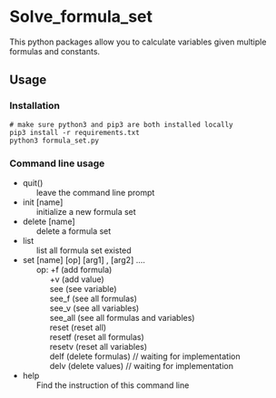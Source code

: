 # Solve_formula_set
  This python packages allow you to calculate variables given multiple formulas and constants.
## Usage
### Installation
  ```console
  # make sure python3 and pip3 are both installed locally
  pip3 install -r requirements.txt
  python3 formula_set.py
  ```
### Command line usage
   -   quit() <br />
&nbsp;&nbsp;&nbsp;&nbsp;&nbsp;&nbsp;leave the command line prompt
   -   init [name]       
&nbsp;&nbsp;&nbsp;&nbsp;&nbsp;&nbsp;initialize a new formula set
   -   delete [name]     
&nbsp;&nbsp;&nbsp;&nbsp;&nbsp;&nbsp;delete a formula set
   -   list <br /> 
&nbsp;&nbsp;&nbsp;&nbsp;&nbsp;&nbsp;list all formula set existed
   -   set [name] [op] [arg1] , [arg2] .... <br /> 
&nbsp;&nbsp;&nbsp;&nbsp;&nbsp;&nbsp;op:  +f  (add formula)<br /> 
&nbsp;&nbsp;&nbsp;&nbsp;&nbsp;&nbsp;&nbsp;&nbsp;&nbsp;&nbsp;&nbsp;&nbsp;+v  (add value) <br /> 
&nbsp;&nbsp;&nbsp;&nbsp;&nbsp;&nbsp;&nbsp;&nbsp;&nbsp;&nbsp;&nbsp;&nbsp;see (see variable) <br /> 
&nbsp;&nbsp;&nbsp;&nbsp;&nbsp;&nbsp;&nbsp;&nbsp;&nbsp;&nbsp;&nbsp;&nbsp;see_f (see all formulas)<br /> 
&nbsp;&nbsp;&nbsp;&nbsp;&nbsp;&nbsp;&nbsp;&nbsp;&nbsp;&nbsp;&nbsp;&nbsp;see_v (see all variables)<br /> 
&nbsp;&nbsp;&nbsp;&nbsp;&nbsp;&nbsp;&nbsp;&nbsp;&nbsp;&nbsp;&nbsp;&nbsp;see_all (see all formulas and variables)<br /> 
&nbsp;&nbsp;&nbsp;&nbsp;&nbsp;&nbsp;&nbsp;&nbsp;&nbsp;&nbsp;&nbsp;&nbsp;reset (reset all)<br /> 
&nbsp;&nbsp;&nbsp;&nbsp;&nbsp;&nbsp;&nbsp;&nbsp;&nbsp;&nbsp;&nbsp;&nbsp;resetf (reset all formulas)<br /> 
&nbsp;&nbsp;&nbsp;&nbsp;&nbsp;&nbsp;&nbsp;&nbsp;&nbsp;&nbsp;&nbsp;&nbsp;resetv (reset all variables)<br /> 
&nbsp;&nbsp;&nbsp;&nbsp;&nbsp;&nbsp;&nbsp;&nbsp;&nbsp;&nbsp;&nbsp;&nbsp;delf (delete formulas) // waiting for implementation<br /> 
&nbsp;&nbsp;&nbsp;&nbsp;&nbsp;&nbsp;&nbsp;&nbsp;&nbsp;&nbsp;&nbsp;&nbsp;delv (delete values) // waiting for implementation<br /> 
   -   help<br />
&nbsp;&nbsp;&nbsp;&nbsp;&nbsp;&nbsp;Find the instruction of this command line

